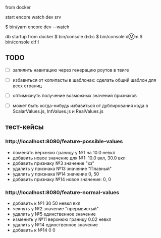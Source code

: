 from docker

start encore watch dev srv

$ bin/yarn encore dev --watch


db startup
from docker
$ bin/console d:d:c
$ bin/console d:m:m
$ bin/console d:f:l

## TODO

- [ ] запилить навигацию через генерацию роутов в твиге
- [ ] избавиться от копипасты в шаблонах: сделать общий шаблон для всех страниц
- [ ] оптимизнуть получение возможных значений признаков
- [ ] может быть когда-нибудь избавиться от дублирования кода в ScalarValues.js, IntValues.js и RealValues.js


## тест-кейсы

### http://localhost:8080/feature-possible-values

 - поменять верхнюю границу у №1 на 10.0 невкл
 - добавить новое значение для №1: 10.0 вкл, 30.0 вкл
 - добавить признаку №3 значение "хз"
 - удалить у признака №13 значение "Плавный"
 - удалить у признака №14 значение 0, 50
 - добавить признаку №14 новое значение: 0, 0

### http://localhost:8080/feature-normal-values

 - добавить к №1 30 50 невкл вкл
 - чекнуть у №2 значение "прерывистый"
 - удалить у №5 единственное значение
 - изменить у №11 верхнюю границу 0.02 невкл
 - удалить у №14 единственное значение
 - добавить к №14 0 0

